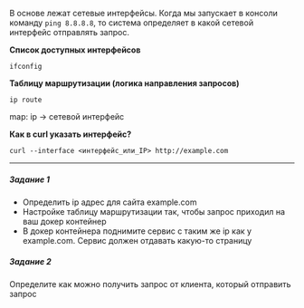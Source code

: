 В основе лежат сетевые интерфейсы. Когда мы запускает в консоли команду `ping 8.8.8.8`, то система определяет в какой сетевой интерфейс отправлять запрос.

**Список доступных интерфейсов**
```
ifconfig
```

**Таблицу маршрутизации (логика направления запросов)** 
```
ip route
```
map: ip -> сетевой интерфейс

**Как в curl указать интерфейс?**
```
curl --interface <интерфейс_или_IP> http://example.com
```



--- 
##### Задание 1
- Определить ip адрес для сайта example.com
- Настройке таблицу маршрутизации так, чтобы запрос приходил на ваш докер контейнер
- В докер контейнера поднимите сервис с таким же ip как у example.com. Сервис должен отдавать какую-то страницу

##### Задание 2
Определите как можно получить запрос от клиента, который отправить запрос 